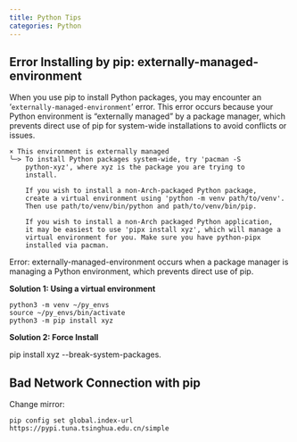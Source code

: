 ```yaml
---
title: Python Tips
categories: Python
---
```



## Error Installing by pip: externally-managed-environment

When you use pip to install Python packages, you may encounter an ‘`externally-managed-environment`’ error. This error occurs because your Python environment is “externally managed” by a package manager, which prevents direct use of pip for system-wide installations to avoid conflicts or issues.

```shell
× This environment is externally managed
╰─> To install Python packages system-wide, try 'pacman -S
    python-xyz', where xyz is the package you are trying to
    install.

    If you wish to install a non-Arch-packaged Python package,
    create a virtual environment using 'python -m venv path/to/venv'.
    Then use path/to/venv/bin/python and path/to/venv/bin/pip.

    If you wish to install a non-Arch packaged Python application,
    it may be easiest to use 'pipx install xyz', which will manage a
    virtual environment for you. Make sure you have python-pipx
    installed via pacman.
```

Error: externally-managed-environment occurs when a package manager is managing a Python environment, which prevents direct use of pip. 

**Solution 1: Using a virtual environment**

```shell
python3 -m venv ~/py_envs
source ~/py_envs/bin/activate
python3 -m pip install xyz
```

**Solution 2: Force Install**

pip install xyz --break-system-packages.

## Bad Network Connection with pip

Change mirror:
```shell
pip config set global.index-url https://pypi.tuna.tsinghua.edu.cn/simple
```